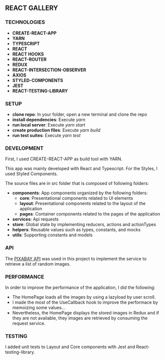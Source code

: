 ## REACT GALLERY

### TECHNOLOGIES

- **CREATE-REACT-APP**
- **YARN**
- **TYPESCRIPT**
- **REACT**
- **REACT HOOKS**
- **REACT-ROUTER**
- **REDUX**
- **REACT-INTERSECTION-OBSERVER**
- **AXIOS**
- **STYLED-COMPONENTS**
- **JEST**
- **REACT-TESTING-LIBRARY**

### SETUP

* **clone repo**: In your folder, open a new terminal and clone the repo
* **install dependencies**: Execute *yarn*
* **run local server**: Execute *yarn start*
* **create production files**: Execute *yarn build*
* **run test suites**: Execute *yarn test*

### DEVELOPMENT

First, I used CREATE-REACT-APP as build tool with YARN.

This app was mainly developed with React and Typescript. For the Styles, I used Styled Components.

The source files are in src folder that is composed of following folders:

- **components**: App components organized by the following folders:
    * **core**: Presentational components related to UI elements
    * **layout**: Presentational components related to the layout of the application
    * **pages**: Container components related to the pages of the application
- **services**: Api requests
- **store**: Global state by implementing reducers, actions and actionTypes
- **helpers**: Reusable values such as types, constants, and mocks
- **utils**: Supporting constants and models

### API

The [PIXABAY API](https://pixabay.com/api/docs/) was used in this project to implement the service to retrieve a list of random images.

### PERFORMANCE

In order to improve the performance of the application, I did the following:

- The HomePage loads all the images by using a lazyload by user scroll.
- I made the most of the UseCallback hook to improve the performace by memoizing some values...
- Nevertheless, the HomePage displays the stored images in Redux and if they are not available, they images are retrieved by consuming the request service.

### TESTING

I added unit tests to Layout and Core components with Jest and React-testing-library.


